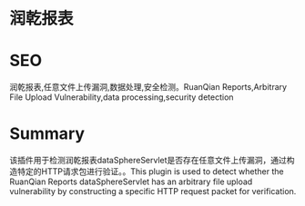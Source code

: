 # 润乾报表
# SEO
润乾报表,任意文件上传漏洞,数据处理,安全检测。RuanQian Reports,Arbitrary File Upload Vulnerability,data processing,security detection
# Summary
该插件用于检测润乾报表dataSphereServlet是否存在任意文件上传漏洞，通过构造特定的HTTP请求包进行验证。。This plugin is used to detect whether the RuanQian Reports dataSphereServlet has an arbitrary file upload vulnerability by constructing a specific HTTP request packet for verification.
